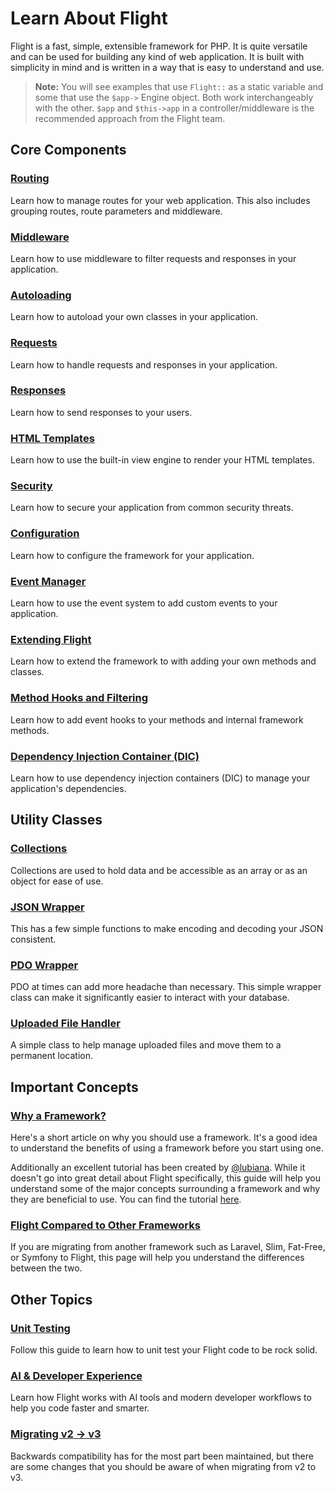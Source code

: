 # Learn About Flight

Flight is a fast, simple, extensible framework for PHP. It is quite versatile and can be used for building any kind of web application. 
It is built with simplicity in mind and is written in a way that is easy to understand and use.

> **Note:** You will see examples that use `Flight::` as a static variable and some that use the `$app->` Engine object. Both work interchangeably with the other. `$app` and `$this->app` in a controller/middleware is the recommended approach from the Flight team.

## Core Components

### [Routing](/learn/routing)

Learn how to manage routes for your web application. This also includes grouping routes, route parameters and middleware.

### [Middleware](/learn/middleware)

Learn how to use middleware to filter requests and responses in your application.

### [Autoloading](/learn/autoloading)

Learn how to autoload your own classes in your application.

### [Requests](/learn/requests)

Learn how to handle requests and responses in your application.

### [Responses](/learn/responses)

Learn how to send responses to your users.

### [HTML Templates](/learn/templates)

Learn how to use the built-in view engine to render your HTML templates.

### [Security](/learn/security)

Learn how to secure your application from common security threats.

### [Configuration](/learn/configuration)

Learn how to configure the framework for your application.

### [Event Manager](/learn/events)

Learn how to use the event system to add custom events to your application.

### [Extending Flight](/learn/extending)

Learn how to extend the framework to with adding your own methods and classes.

### [Method Hooks and Filtering](/learn/filtering)

Learn how to add event hooks to your methods and internal framework methods.

### [Dependency Injection Container (DIC)](/learn/dependency-injection-container)

Learn how to use dependency injection containers (DIC) to manage your application's dependencies.

## Utility Classes

### [Collections](/learn/collections)

Collections are used to hold data and be accessible as an array or as an object for ease of use.

### [JSON Wrapper](/learn/json)

This has a few simple functions to make encoding and decoding your JSON consistent.

### [PDO Wrapper](/learn/pdo-wrapper)

PDO at times can add more headache than necessary. This simple wrapper class can make it significantly easier to interact with your database.

### [Uploaded File Handler](/learn/uploaded-file)

A simple class to help manage uploaded files and move them to a permanent location.

## Important Concepts

### [Why a Framework?](/learn/why-frameworks)

Here's a short article on why you should use a framework. It's a good idea to understand the benefits of using a framework before you start using one.

Additionally an excellent tutorial has been created by [@lubiana](https://git.php.fail/lubiana). While it doesn't go into great detail about Flight specifically, 
this guide will help you understand some of the major concepts surrounding a framework and why they are beneficial to use. 
You can find the tutorial [here](https://git.php.fail/lubiana/no-framework-tutorial/src/branch/master/README.md).

### [Flight Compared to Other Frameworks](/learn/flight-vs-another-framework)

If you are migrating from another framework such as Laravel, Slim, Fat-Free, or Symfony to Flight, this page will help you understand the differences between the two.

## Other Topics

### [Unit Testing](/learn/unit-testing)

Follow this guide to learn how to unit test your Flight code to be rock solid.

### [AI & Developer Experience](/learn/ai)

Learn how Flight works with AI tools and modern developer workflows to help you code faster and smarter.

### [Migrating v2 -> v3](/learn/migrating-to-v3)

Backwards compatibility has for the most part been maintained, but there are some changes that you should be aware of when migrating from v2 to v3.
